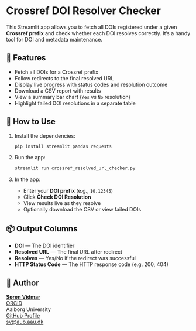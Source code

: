 # Crossref DOI Resolver Checker

This Streamlit app allows you to fetch all DOIs registered under a given **Crossref prefix** and check whether each DOI resolves correctly. It’s a handy tool for DOI and metadata maintenance.

## 🔧 Features

- Fetch all DOIs for a Crossref prefix
- Follow redirects to the final resolved URL
- Display live progress with status codes and resolution outcome
- Download a CSV report with results
- View a summary bar chart (`Yes` vs `No` resolution)
- Highlight failed DOI resolutions in a separate table

## 🧪 How to Use

1. Install the dependencies:
    ```bash
    pip install streamlit pandas requests
    ```

2. Run the app:
    ```bash
    streamlit run crossref_resolved_url_checker.py
    ```

3. In the app:
    - Enter your **DOI prefix** (e.g., `10.12345`)
    - Click **Check DOI Resolution**
    - View results live as they resolve
    - Optionally download the CSV or view failed DOIs

## 📦 Output Columns

- **DOI** — The DOI identifier
- **Resolved URL** — The final URL after redirect
- **Resolves** — Yes/No if the redirect was successful
- **HTTP Status Code** — The HTTP response code (e.g. 200, 404)

## 🙋 Author

[**Søren Vidmar**](https://svidmardev.vercel.app/)  
[ORCID](https://orcid.org/0000-0003-3055-6053)  
Aalborg University  
[GitHub Profile](https://github.com/svidmar)  
[sv@aub.aau.dk](mailto:sv@aub.aau.dk)